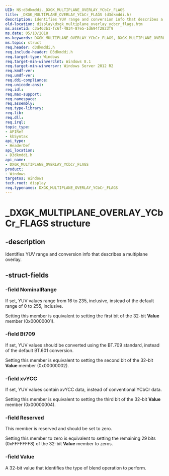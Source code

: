 ```yaml
---
UID: NS:d3dkmddi._DXGK_MULTIPLANE_OVERLAY_YCbCr_FLAGS
title: _DXGK_MULTIPLANE_OVERLAY_YCbCr_FLAGS (d3dkmddi.h)
description: Identifies YUV range and conversion info that describes a multiplane overlay.
old-location: display\dxgk_multiplane_overlay_ycbcr_flags.htm
ms.assetid: c3a463b1-fc6f-4834-87e5-1d694f2823f9
ms.date: 05/10/2018
ms.keywords: DXGK_MULTIPLANE_OVERLAY_YCbCr_FLAGS, DXGK_MULTIPLANE_OVERLAY_YCbCr_FLAGS structure [Display Devices], _DXGK_MULTIPLANE_OVERLAY_YCbCr_FLAGS, d3dkmddi/DXGK_MULTIPLANE_OVERLAY_YCbCr_FLAGS, display.dxgk_multiplane_overlay_ycbcr_flags
ms.topic: struct
req.header: d3dkmddi.h
req.include-header: D3dkmddi.h
req.target-type: Windows
req.target-min-winverclnt: Windows 8.1
req.target-min-winversvr: Windows Server 2012 R2
req.kmdf-ver: 
req.umdf-ver: 
req.ddi-compliance: 
req.unicode-ansi: 
req.idl: 
req.max-support: 
req.namespace: 
req.assembly: 
req.type-library: 
req.lib: 
req.dll: 
req.irql: 
topic_type:
- APIRef
- kbSyntax
api_type:
- HeaderDef
api_location:
- D3dkmddi.h
api_name:
- DXGK_MULTIPLANE_OVERLAY_YCbCr_FLAGS
product:
- Windows
targetos: Windows
tech.root: display
req.typenames: DXGK_MULTIPLANE_OVERLAY_YCbCr_FLAGS
---
```


# _DXGK_MULTIPLANE_OVERLAY_YCbCr_FLAGS structure


## -description


Identifies YUV range and conversion info that describes a multiplane overlay.


## -struct-fields




### -field NominalRange

If set, YUV values range from 16 to 235, inclusive, instead of the default range of 0 to 255, inclusive.

Setting this member is equivalent to setting the first bit of the 32-bit <b>Value</b> member (0x00000001).


### -field Bt709

If set, YUV values should be converted using the BT.709 standard, instead of the default BT.601 conversion.

Setting this member is equivalent to setting the second bit of the 32-bit <b>Value</b> member (0x00000002).


### -field xvYCC

If set, YUV values contain xvYCC data, instead of conventional YCbCr data.

Setting this member is equivalent to setting the third bit of the 32-bit <b>Value</b> member (0x00000004).


### -field Reserved

This member is reserved and should be set to zero.

Setting this member to zero is equivalent to setting the remaining 29 bits (0xFFFFFFF8) of the 32-bit <b>Value</b> member to zeros.


### -field Value

A 32-bit value that identifies the type of blend operation to perform.

